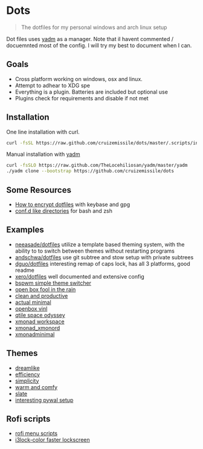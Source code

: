 # Dots

> The dotfiles for my personal windows and arch linux setup

Dot files uses [yadm] as a manager. Note that iI havent commented / docuemnted most of the config. I will try my best to document when I can.

## Goals

- Cross platform working on windows, osx and linux.
- Attempt to adhear to XDG spe
- Everything is a plugin. Batteries are included but optional use
- Plugins check for requirements and disable if not met

## Installation

One line installation with curl.

```bash
curl -fsSL https://raw.github.com/cruizemissile/dots/master/.scripts/install | bash -s --
```

Manual installation with [yadm]

```bash
curl -fsSLO https://raw.github.com/TheLocehiliosan/yadm/master/yadm
./yadm clone --bootstrap https://github.com/cruizemissile/dots
```

[yadm]: https://thelocehiliosan.github.io/yadm

## Some Resources

- [How to encrypt dotfiles](https://abdullah.today/2019/10/01/encrypted-dotfiles.html) with keybase and gpg
- [conf.d like directories](https://chr4.org/blog/2014/09/10/conf-dot-d-like-directories-for-zsh-slash-bash-dotfiles/)
    for bash and zsh

## Examples

- [neeasade/dotfiles](https://github.com/neeasade/dotfiles) utilize a template based theming system, with the ability to
    to switch between themes without restarting programs
- [andschwa/dotfiles](https://github.com/andschwa/dotfiles) use git subtree and stow setup with private subtrees
- [dguo/dotfiles](https://github.com/dguo/dotfiles) interesting remap of caps lock, has all 3 platforms, good readme
- [xero/dotfiles](https://github.com/xero/dotfiles) well documented and extensive config
- [bspwm simple theme switcher](https://www.reddit.com/r/unixporn/comments/def9ez/bspwm_simple_theme_switcher/)
- [open box fool in the rain](https://www.reddit.com/r/unixporn/comments/8apait/openbox_fool_in_the_rain/)
- [clean and productive](https://www.reddit.com/r/unixporn/comments/aktm5d/i3gaps_clean_and_productive/)
- [actual minimal](https://www.reddit.com/r/unixporn/comments/crbv8i/bspwm_actually_minimal/)
- [openbox vinl](https://www.reddit.com/r/unixporn/comments/7djwht/openbox_vinyl/)
- [qtile space odyssey](https://www.reddit.com/r/unixporn/comments/dey3bl/qtile_space_odyssey/)
- [xmonad workspace](https://www.reddit.com/r/unixporn/comments/cmenre/xmonad_xmonord_update/)
- [xmonad_xmonord](https://www.reddit.com/r/unixporn/comments/c80q4h/xmonad_xmonord/)
- [xmonadminimal](https://www.reddit.com/r/unixporn/comments/al4yyy/xmonadminimal/)

## Themes
- [dreamlike](https://www.reddit.com/r/unixporn/comments/dkgomp/bspwm_dreamlike/)
- [efficiency](https://www.reddit.com/r/unixporn/comments/djrtdp/bspwm_efficiency/)
- [simplicity](https://www.reddit.com/r/unixporn/comments/djuz99/i3gaps_simplicity/)
- [warm and comfy](https://www.reddit.com/r/unixporn/comments/di9qkn/herbstluftwm_warm_and_comfy/)
- [slate](https://www.reddit.com/r/unixporn/comments/dhz0sj/i3gaps_slate/)
- [interesting pywal setup](https://www.reddit.com/r/unixporn/comments/djzs4o/i3gapsrounded_having_fun_again_with_pywal/)

## Rofi scripts
- [rofi menu scripts](https://gitlab.com/vahnrr/rofi-menus)
- [i3lock-color faster lockscreen](https://www.reddit.com/r/unixporn/comments/7iddwn/i3lock_faster_and_better_lockscreen/)
